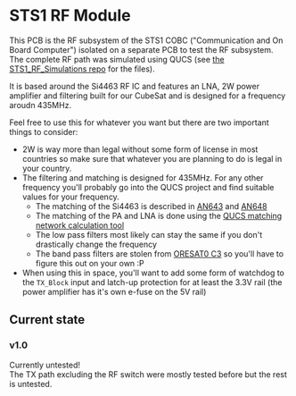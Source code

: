 # STS1 RF Module

This PCB is the RF subsystem of the STS1 COBC ("Communication and On Board Computer") isolated on a separate PCB to test the RF subsystem.  
The complete RF path was simulated using QUCS (see [the STS1_RF_Simulations repo](https://github.com/SpaceTeam/STS1_RF_Simulations) for the files).

It is based around the Si4463 RF IC and features an LNA, 2W power amplifier and filtering built for our CubeSat and is designed for a frequency aroudn 435MHz.

Feel free to use this for whatever you want but there are two important things to consider:
- 2W is way more than legal without some form of license in most countries so make sure that whatever you are planning to do is legal in your country.
- The filtering and matching is designed for 435MHz. For any other frequency you'll probably go into the QUCS project and find suitable values for your frequency.
  - The matching of the Si4463 is described in [AN643](https://www.silabs.com/documents/public/application-notes/AN643.pdf) and [AN648](https://www.silabs.com/documents/public/application-notes/AN648.pdf)
  - The matching of the PA and LNA is done using the [QUCS matching network calculation tool](https://qucs-help.readthedocs.io/en/0.0.19/matching.html)
  - The low pass filters most likely can stay the same if you don't drastically change the frequency
  - The band pass filters are stolen from [ORESAT0 C3](https://github.com/oresat/oresat-c3/) so you'll have to figure this out on your own :P
- When using this in space, you'll want to add some form of watchdog to the `TX_Block` input and latch-up protection for at least the 3.3V rail (the power amplifier has it's own e-fuse on the 5V rail)

## Current state

### v1.0

Currently untested!  
The TX path excluding the RF switch were mostly tested before but the rest is untested.  
